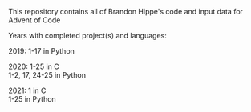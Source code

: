 This repository contains all of Brandon Hippe's code and input data for Advent of Code

Years with completed project(s) and languages:

2019: 1-17 in Python

2020: 1-25 in C\
      1-2, 17, 24-25 in Python

2021: 1 in C\
      1-25 in Python

